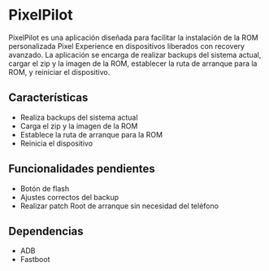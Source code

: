 # PixelPilot

PixelPilot es una aplicación diseñada para facilitar la instalación de la ROM personalizada Pixel Experience en dispositivos liberados con recovery avanzado. La aplicación se encarga de realizar backups del sistema actual, cargar el zip y la imagen de la ROM, establecer la ruta de arranque para la ROM, y reiniciar el dispositivo.

## Características

- Realiza backups del sistema actual
- Carga el zip y la imagen de la ROM
- Establece la ruta de arranque para la ROM
- Reinicia el dispositivo

## Funcionalidades pendientes

- Botón de flash
- Ajustes correctos del backup
- Realizar patch Root de arranque sin necesidad del teléfono

## Dependencias

- ADB
- Fastboot
